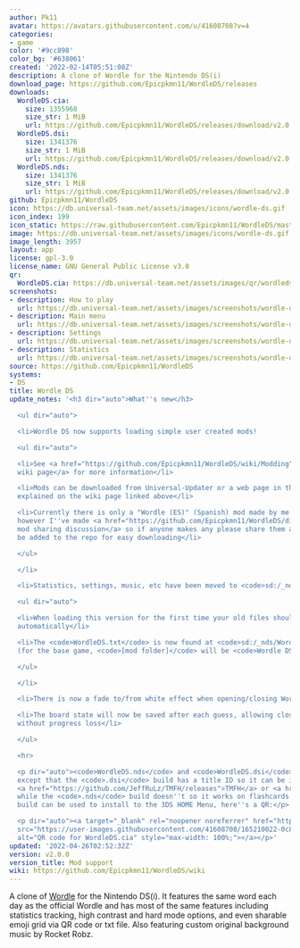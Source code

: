 ```yaml
---
author: Pk11
avatar: https://avatars.githubusercontent.com/u/41608708?v=4
categories:
- game
color: '#9cc898'
color_bg: '#638061'
created: '2022-02-14T05:51:08Z'
description: A clone of Wordle for the Nintendo DS(i)
download_page: https://github.com/Epicpkmn11/WordleDS/releases
downloads:
  WordleDS.cia:
    size: 1355968
    size_str: 1 MiB
    url: https://github.com/Epicpkmn11/WordleDS/releases/download/v2.0.0/WordleDS.cia
  WordleDS.dsi:
    size: 1341376
    size_str: 1 MiB
    url: https://github.com/Epicpkmn11/WordleDS/releases/download/v2.0.0/WordleDS.dsi
  WordleDS.nds:
    size: 1341376
    size_str: 1 MiB
    url: https://github.com/Epicpkmn11/WordleDS/releases/download/v2.0.0/WordleDS.nds
github: Epicpkmn11/WordleDS
icon: https://db.universal-team.net/assets/images/icons/wordle-ds.gif
icon_index: 199
icon_static: https://raw.githubusercontent.com/Epicpkmn11/WordleDS/master/resources/icon/icon.0.png
image: https://db.universal-team.net/assets/images/icons/wordle-ds.gif
image_length: 3957
layout: app
license: gpl-3.0
license_name: GNU General Public License v3.0
qr:
  WordleDS.cia: https://db.universal-team.net/assets/images/qr/wordleds-cia.png
screenshots:
- description: How to play
  url: https://db.universal-team.net/assets/images/screenshots/wordle-ds/how-to-play.png
- description: Main menu
  url: https://db.universal-team.net/assets/images/screenshots/wordle-ds/main-menu.png
- description: Settings
  url: https://db.universal-team.net/assets/images/screenshots/wordle-ds/settings.png
- description: Statistics
  url: https://db.universal-team.net/assets/images/screenshots/wordle-ds/statistics.png
source: https://github.com/Epicpkmn11/WordleDS
systems:
- DS
title: Wordle DS
update_notes: '<h3 dir="auto">What''s new</h3>

  <ul dir="auto">

  <li>Wordle DS now supports loading simple user created mods!

  <ul dir="auto">

  <li>See <a href="https://github.com/Epicpkmn11/WordleDS/wiki/Modding">the modding
  wiki page</a> for more information</li>

  <li>Mods can be downloaded from Universal-Updater or a web page in this repo, as
  explained on the wiki page linked above</li>

  <li>Currently there is only a "Wordle (ES)" (Spanish) mod made by me as an example,
  however I''ve made <a href="https://github.com/Epicpkmn11/WordleDS/discussions/12">a
  mod sharing discussion</a> so if anyone makes any please share them and they can
  be added to the repo for easy downloading</li>

  </ul>

  </li>

  <li>Statistics, settings, music, etc have been moved to <code>sd:/_nds/WordleDS</code>

  <ul dir="auto">

  <li>When loading this version for the first time your old files should be imported
  automatically</li>

  <li>The <code>WordleDS.txt</code> is now found at <code>sd:/_nds/WordleDS/[mod folder]/share.txt</code>
  (for the base game, <code>[mod folder]</code> will be <code>Wordle DS</code>)</li>

  </ul>

  </li>

  <li>There is now a fade to/from white effect when opening/closing Wordle DS</li>

  <li>The board state will now be saved after each guess, allowing closing the app
  without progress loss</li>

  </ul>

  <hr>

  <p dir="auto"><code>WordleDS.nds</code> and <code>WordleDS.dsi</code> are identical
  except that the <code>.dsi</code> build has a title ID so it can be installed using
  <a href="https://github.com/JeffRuLz/TMFH/releases">TMFH</a> or <a href="https://github.com/Epicpkmn11/NTM/releases">NTM</a>
  while the <code>.nds</code> build doesn''t so it works on flashcards. The <code>.cia</code>
  build can be used to install to the 3DS HOME Menu, here''s a QR:</p>

  <p dir="auto"><a target="_blank" rel="noopener noreferrer" href="https://user-images.githubusercontent.com/41608708/165210022-0c8bda03-f9c5-4071-ad4c-d6268c754275.png"><img
  src="https://user-images.githubusercontent.com/41608708/165210022-0c8bda03-f9c5-4071-ad4c-d6268c754275.png"
  alt="QR code for WordleDS.cia" style="max-width: 100%;"></a></p>'
updated: '2022-04-26T02:52:32Z'
version: v2.0.0
version_title: Mod support
wiki: https://github.com/Epicpkmn11/WordleDS/wiki
---
```

A clone of [Wordle](https://www.nytimes.com/games/wordle/index.html) for the Nintendo DS(i). It features the same word each day as the official Wordle and has most of the same features including statistics tracking, high contrast and hard mode options, and even sharable emoji grid via QR code or txt file. Also featuring custom original background music by Rocket Robz.